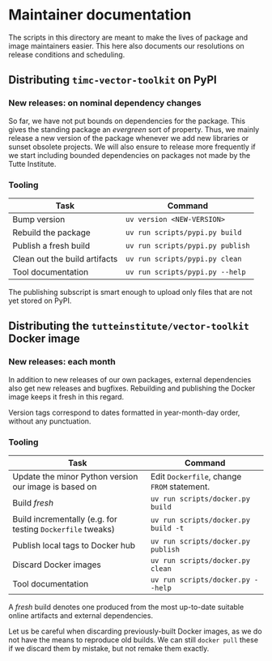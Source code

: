 # Maintainer documentation

The scripts in this directory are meant to make the lives of package and image maintainers easier.
This here also documents our resolutions on release conditions and scheduling.

## Distributing `timc-vector-toolkit` on PyPI

### New releases: **on nominal dependency changes**

So far, we have not put bounds on dependencies for the package.
This gives the standing package an _evergreen_ sort of property.
Thus,
we mainly release a new version of the package whenever we add new libraries or sunset obsolete projects.
We will also ensure to release more frequently if we start including bounded dependencies on packages not made by the Tutte Institute.

### Tooling

| Task | Command |
|------|---------|
| Bump version | `uv version <NEW-VERSION>` |
| Rebuild the package | `uv run scripts/pypi.py build` |
| Publish a fresh build | `uv run scripts/pypi.py publish` |
| Clean out the build artifacts | `uv run scripts/pypi.py clean` |
| Tool documentation | `uv run scripts/pypi.py --help` |

The publishing subscript is smart enough to upload only files that are not yet stored on PyPI.

## Distributing the `tutteinstitute/vector-toolkit` Docker image

### New releases: **each month**

In addition to new releases of our own packages,
external dependencies also get new releases and bugfixes.
Rebuilding and publishing the Docker image keeps it fresh in this regard.

Version tags correspond to dates formatted in year-month-day order,
without any punctuation.

### Tooling

| Task | Command |
|------|---------|
| Update the minor Python version our image is based on | Edit `Dockerfile`, change `FROM` statement. |
| Build *fresh* | `uv run scripts/docker.py build` |
| Build incrementally (e.g. for testing `Dockerfile` tweaks) | `uv run scripts/docker.py build -t` |
| Publish local tags to Docker hub | `uv run scripts/docker.py publish` |
| Discard Docker images | `uv run scripts/docker.py clean` |
| Tool documentation | `uv run scripts/docker.py --help` | 

A *fresh* build denotes one produced from the most up-to-date suitable online artifacts and external dependencies.

Let us be careful when discarding previously-built Docker images,
as we do not have the means to reproduce old builds.
We can still `docker pull` these if we discard them by mistake,
but not remake them exactly.
